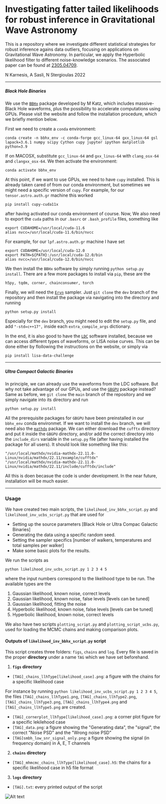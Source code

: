 # Investigating fatter tailed likelihoods for robust inference in Gravitational Wave Astronomy

This is a repository where we investigate different statistical strategies for robust inference agains data outliers, focusing on applications on Gravitational Wave Astronomy. In particular, we apply the Hyperbolic likelihood filter to different noise-knowledge scenarios. The associated paper can be found at [2305.04709](https://arxiv.org/abs/2305.04709).

N Karnesis, A Sasli, N Stergioulas 2022

--------
##### Black Hole Binaries 

We use the [`BBHx`](https://github.com/mikekatz04/BBHx) package developed by M Katz, which includes massive-Black Hole waveforms, plus the possibility to accelerate computations using GPUs. Please visit the website and follow the installation procedure, which we briefly mention below.

First we need to create a `conda` environment:
```
conda create -n bbhx_env -c conda-forge gcc_linux-64 gxx_linux-64 gsl lapack=3.6.1 numpy scipy Cython cupy jupyter ipython matplotlib python=3.9
```
If on MACOSX, substitute `gcc_linux-64` and `gxx_linus-64` with `clang_osx-64` and `clangxx_osx-64`. We then activate the environment:
```
conda activate bbhx_env
```
At this point, if we want to use GPUs, we need to have `cupy` installed. This is already taken cared of from our conda environment, but sometimes we might need a specific version of `cupy`. For example, for our `tensor.astro.auth.gr` machine this worked 
```
pip install cupy-cuda11x
```
after having activated our conda environment of course. Now, We also need to export the `cuda` paths in our `.basrc` or `.bash_profile` files, something like
```
export CUDAHOME=/usr/local/cuda-11.6
alias nvcc=/usr/local/cuda-11.6/bin/nvcc
```
For example, for our `lpf.astro.auth.gr` machine I have set
```
export CUDAHOME=/usr/local/cuda-12.0
export PATH=${PATH}:/usr/local/cuda-12.0/bin
alias nvcc=/usr/local/cuda-12.0/bin/nvcc
```
We then install the `BBHx` software by simply running `python setup.py install`.  There are a few more packages to install via `pip`, these are the 
```
h5py, tqdm, corner, chainconsumer, torch
```
Finally, we will need the [`Eryn`](https://github.com/mikekatz04/Eryn) sampler. Just `git clone` the `dev` branch of the repository and then install the package via navigating into the directory and running
```
python setup.py install
```
Especially for the `dev` branch, you might need to edit the `setup.py` file, and add `"-std=c++17",` inside each `extra_compile_args` dictionary. 

In the end, it is also good to have the [`LDC`](https://gitlab.in2p3.fr/LISA/LDC) software installed, because we can access different types of waveforms, or LISA noise curves. This can be done either by flollowing the instructions on the website, or simply via
```
pip install lisa-data-challenge
```
--------
##### Ultra Compact Galactic Binaries

In principle, we can already use the waveforms from the LDC software. But why not take advantage of our GPUs, and use the [`GBGPU`](https://github.com/mikekatz04/GBGPU) package instead? Same as before, we `git clone` the `main` branch of the repository and we simply navigate into its directory and run 
```
python setup.py install
```
All the prerequisite packages for `GBGPU` have been preinstalled in our `bbhx_env` conda environmet. If we want to install the `dev` branch, we will need also the [`mathdx`](https://developer.nvidia.com/mathdx) package. We can either download the `cufftx` directory and put it inside the `GBGPU` directory, and/or  add the correct directory into the `include_dirs` variable in the `setup.py` file (after having installed the package for all users). It should look like something like this:
```
"/usr/local/mathdx/nvidia-mathdx-22.11.0-Linux/nvidia/mathdx/22.11/example/cufftdx"
"/usr/local/mathdx/nvidia-mathdx-22.11.0-Linux/nvidia/mathdx/22.11/include/cufftdx/include"
``` 
All this is doen becasue the code is under development. In the near future, installation will be much easier. 

--------
### Usage 

We have created two main scripts, the `likelihood_inv_bbhx_script.py` and `likelihood_inv_ucbs_script.py` that are used for 
* Setting up the source parameters [Black Hole or Ultra Compac Galactic Binaries]
* Generating the data using a specific random seed. 
* Setting the sampler specifics [number of walkers, temperatures and total samples per walker]
* Make some basic plots for the results.

We run the scripts as
```
python likelihood_inv_ucbs_script.py 1 2 3 4 5
```
where the input numbers correspond to the likelihood type to be run. The available types are the
1. Gaussian likelihood, known noise, correct levels
2. Gaussian likelihood, known noise, false levels [levels can be tuned]
3. Gaussian likelihood, fitting the noise
4. Hyperbolic likelihood, known noise, false levels  [levels can be tuned]
5. Hyperbolic likelihood, known noise, correct levels

We also have two scripts `plotting_script.py` and `plotting_script_ucbs.py`, used for loading the MCMC chains and making comparison plots.

#### Outputs of `likelihood_inv_bbhx_script.py` script

This script creates three folders: `figs`, `chains` and `log`. Every file is saved in the proper **directory** under a name `TAG` which we have set beforehand.
1. **`figs` directory**
- `[TAG]_chains_llhType[likelihood_case].png`: a figure with the chains for a specific likelihood case

For instance by running `python likelihood_inv_ucbs_script.py 1 2 3 4 5`, the files `[TAG]_chains_llhType1.png`, `[TAG]_chains_llhType2.png`, `[TAG]_chains_llhType3.png`, `[TAG]_chains_llhType4.png` and `[TAG]_chains_llhType5.png` are created.
- `[TAG]_cornerplot_llhType[likelihood_case].png`: a corner plot figure for a specific lekilehood case
- `[TAG]_data.png`: a figure showing the "Generating data", the "signal", the correct "Noise PSD" and the "Wrong noise PSD"
- `[TAG]smbh_low_snr_signal_only.png`: a figure showing the signal (in frequency domain) in A, E, T channels

2. **`chains` directory**
- `[TAG]_mhmcmc_chains_llhType[likelihood_case].h5`: the chains for a specific likelihood case in h5 file format

3. **`logs` directory**
- `[TAG].txt`: every printed output of the script

![Alt text](py/figs/demo.png?raw=true)
